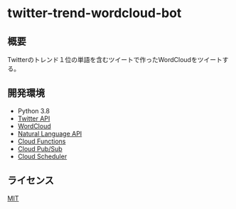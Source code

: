 # twitter-trend-wordcloud-bot

## 概要

Twitterのトレンド１位の単語を含むツイートで作ったWordCloudをツイートする。

## 開発環境

* Python 3.8
* [Twitter API](https://developer.twitter.com/en)
* [WordCloud](http://amueller.github.io/word_cloud/index.html)
* [Natural Language API](https://cloud.google.com/natural-language?hl=ja)
* [Cloud Functions](https://cloud.google.com/functions?hl=ja)
* [Cloud Pub/Sub](https://cloud.google.com/pubsub?hl=ja)
* [Cloud Scheduler](https://cloud.google.com/scheduler?hl=ja)

## ライセンス

[MIT](https://github.com/NekoSarada1101/twitter-trend-wordcloud-bot/blob/main/LICENSE)
